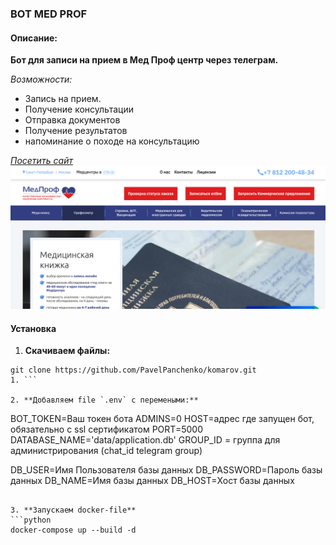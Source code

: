 ### **BOT MED PROF** 
#### **Описание:**

**Бот для записи на прием в Мед Проф центр через телеграм.**

*Возможности:*
- Запись на прием.
- Получение консультации
- Отправка документов
- Получение результатов
- напоминание о походе на консультацию

*[Посетить сайт](https://mc-medprof.ru/)*
![site](./med.png)

#### **Установка**
1. **Скачиваем файлы:**
```
git clone https://github.com/PavelPanchenko/komarov.git
1. ```

2. **Добавляем file `.env` c перемеными:**
```
BOT_TOKEN=Ваш токен бота
ADMINS=0
HOST=адрес где запущен бот, обязательно с ssl сертификатом
PORT=5000
DATABASE_NAME='data/application.db'
GROUP_ID = группа для администрирования (chat_id telegram group)


DB_USER=Имя Пользователя базы данных
DB_PASSWORD=Пароль базы данных
DB_NAME=Имя базы данных
DB_HOST=Хост базы данных
```

3. **Запускаем docker-file**
```python
docker-compose up --build -d
```